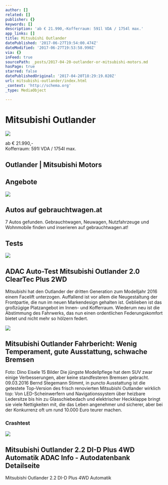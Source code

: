 ```yaml
---
author: []
related: []
publisher: {}
keywords: []
description: 'ab € 21.990,-Kofferraum: 591l VDA / 1754l max.'
app_links: []
title: Mitsubishi Outlander
datePublished: '2017-06-27T19:54:00.474Z'
dateModified: '2017-06-27T19:53:58.990Z'
via: {}
inFeed: true
sourcePath: _posts/2017-04-20-outlander-or-mitsubishi-motors.md
hasPage: true
starred: false
datePublishedOriginal: '2017-04-20T18:29:19.020Z'
url: mitsubishi-outlander/index.html
_context: 'http://schema.org'
_type: MediaObject

---
```

# Mitsubishi Outlander
![](https://the-grid-user-content.s3-us-west-2.amazonaws.com/328b15e5-77ef-402c-925e-99735bb055d9.jpg)

ab € 21.990,-  
Kofferraum: 591l VDA / 1754l max.

<article style=""><h1>Outlander | Mitsubishi Motors</h1></article>

## Angebote

<article style=""><img src="https://s3-us-west-2.amazonaws.com/the-grid-img/p/13edb43d775677ce8ce8220e7e33ac1b9b005446.gif" /><h1>Autos auf gebrauchtwagen.at</h1><p>7 Autos gefunden. Gebrauchtwagen, Neuwagen, Nutzfahrzeuge und Wohnmobile finden und inserieren auf gebrauchtwagen.at!</p></article>

## Tests

<article style=""><img src="https://s3-us-west-2.amazonaws.com/the-grid-img/p/5264b86995bb716dcf4575bbda8e586f52027c93.jpg" /><h1>ADAC Auto-Test Mitsubishi Outlander 2.0 ClearTec Plus 2WD</h1><p>Mitsubishi hat den Outlander der dritten Generation zum Modelljahr 2016 einem Facelift unterzogen. Auffallend ist vor allem die Neugestaltung der Frontpartie, die nun im neuen Markendesign gehalten ist. Geblieben ist das großzügige Platzangebot im Innen- und Kofferraum. Wiederum neu ist die Abstimmung des Fahrwerks, das nun einen ordentlichen Federungskomfort bietet und nicht mehr so hölzern federt.</p></article>

<article style=""><img src="https://s3-us-west-2.amazonaws.com/the-grid-img/p/b8d31e45629c4b6abf9f8072eae15f9a6837f613.jpg" /><h1>Mitsubishi Outlander Fahrbericht: Wenig Temperament, gute Ausstattung, schwache Bremsen</h1><p>Foto: Dino Eisele 15 Bilder Die jüngste Modellpflege hat dem SUV zwar einige Verbesserungen, aber keine standfesteren Bremsen gebracht. 09.03.2016 Bernd Stegemann Stimmt, in puncto Ausstattung ist die getestete Top-Version des frisch renovierten Mitsubishi Outlander wirklich top: Von LED-Scheinwerfern und Navigationssystem über heizbare Ledersitze bis hin zu Glasschiebedach und elektrischer Heckklappe bringt sie viele Nettigkeiten mit, die das Leben angenehmer und sicherer, aber bei der Konkurrenz oft um rund 10.000 Euro teurer machen.</p></article>

### Crashtest

<article style=""><img src="https://www.adac.de/_ext/itr/tests/Autodaten/gross/IM03429_1_Mitsubishi_Outlander.jpg" /><h1>Mitsubishi Outlander 2.2 DI-D Plus 4WD Automatik ADAC Info - Autodatenbank Detailseite</h1><p>Mitsubishi Outlander 2.2 DI-D Plus 4WD Automatik</p></article>